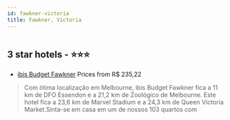 ```yaml
---
id: fawkner-victoria
title: Fawkner, Victoria
---
```


<center><img src="https://i.travelapi.com/hotels/9000000/8720000/8710100/8710037/1e821728_z.jpg" alt="" /></center>


##  3 star hotels - ⭐️⭐️⭐️

-    [ibis Budget Fawkner](https://us.hurb.com/hotels/fawkner/ibis-budget-fawkner-HT-MPGN?cmp=18055) Prices from R$ 235,22
   > Com ótima localização em Melbourne, ibis Budget Fawkner fica a 11 km de DFO Essendon e a 21,2 km de Zoológico de Melbourne.  Este hotel fica a 23,6 km de Marvel Stadium e a 24,3 km de Queen Victoria Market.Sinta-se em casa em um de nossos 103 quartos com 
